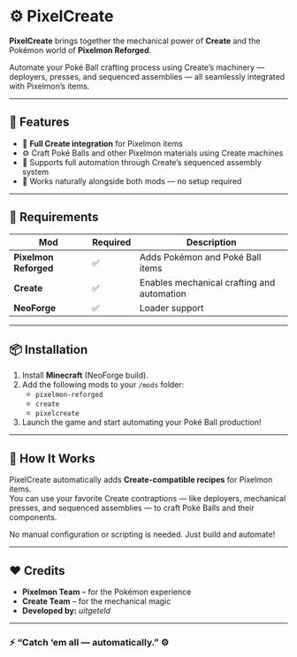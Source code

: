 # ⚙️ PixelCreate

**PixelCreate** brings together the mechanical power of **Create** and the Pokémon world of **Pixelmon Reforged**.

Automate your Poké Ball crafting process using Create’s machinery — deployers, presses, and sequenced assemblies — all seamlessly integrated with Pixelmon’s items.

---

## 🌟 Features

- 🔧 **Full Create integration** for Pixelmon items  
- ⚙️ Craft Poké Balls and other Pixelmon materials using Create machines  
- 🧱 Supports full automation through Create’s sequenced assembly system  
- 🎨 Works naturally alongside both mods — no setup required  

---

## 🧩 Requirements

| Mod | Required | Description |
|-----|-----------|-------------|
| **Pixelmon Reforged** | ✅ | Adds Pokémon and Poké Ball items |
| **Create** | ✅ | Enables mechanical crafting and automation |
| **NeoForge** | ✅ | Loader support |

---

## 📦 Installation

1. Install **Minecraft** (NeoForge build).  
2. Add the following mods to your `/mods` folder:  
   - `pixelmon-reforged`
   - `create`
   - `pixelcreate`  
3. Launch the game and start automating your Poké Ball production!

---

## 🧠 How It Works

PixelCreate automatically adds **Create-compatible recipes** for Pixelmon items.  
You can use your favorite Create contraptions — like deployers, mechanical presses, and sequenced assemblies — to craft Poké Balls and their components.

No manual configuration or scripting is needed. Just build and automate!

---

## ❤️ Credits

- **Pixelmon Team** – for the Pokémon experience  
- **Create Team** – for the mechanical magic
- **Developed by:** *uitgeteld*  

---

### ⚡ “Catch ‘em all — automatically.” ⚙️